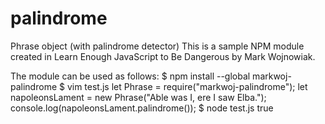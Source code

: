 # palindrome

Phrase object (with palindrome detector)
This is a sample NPM module created in Learn Enough JavaScript to Be Dangerous by Mark Wojnowiak.

The module can be used as follows:
$ npm install --global markwoj-palindrome
$ vim test.js
let Phrase = require("markwoj-palindrome");
let napoleonsLament = new Phrase("Able was I, ere I saw Elba.");
console.log(napoleonsLament.palindrome());
$ node test.js
true
